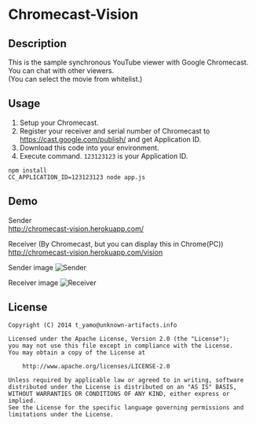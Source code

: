 # Chromecast-Vision

## Description

This is the sample synchronous YouTube viewer with Google Chromecast.  
You can chat with other viewers.  
(You can select the movie from whitelist.)

## Usage

1. Setup your Chromecast.
2. Register your receiver and serial number of Chromecast to https://cast.google.com/publish/ and get Application ID.
3. Download this code into your environment.
4. Execute command. `123123123` is your Application ID.
```
npm install
CC_APPLICATION_ID=123123123 node app.js
```

## Demo

Sender  
http://chromecast-vision.herokuapp.com/

Receiver (By Chromecast, but you can display this in Chrome(PC))  
http://chromecast-vision.herokuapp.com/vision

Sender image
![Sender](http://cdn-ak.f.st-hatena.com/images/fotolife/t/t_yamo/20140608/20140608170025.jpg)

Receiver image
![Receiver](http://cdn-ak.f.st-hatena.com/images/fotolife/t/t_yamo/20140608/20140608170024.jpg)

## License

```
Copyright (C) 2014 t_yamo@unknown-artifacts.info

Licensed under the Apache License, Version 2.0 (the "License");
you may not use this file except in compliance with the License.
You may obtain a copy of the License at

    http://www.apache.org/licenses/LICENSE-2.0

Unless required by applicable law or agreed to in writing, software
distributed under the License is distributed on an "AS IS" BASIS,
WITHOUT WARRANTIES OR CONDITIONS OF ANY KIND, either express or implied.
See the License for the specific language governing permissions and
limitations under the License.
```
